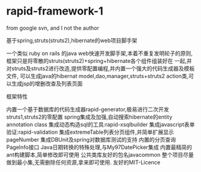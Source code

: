 # rapid-framework-1
from google svn, and I not the author

基于spring,struts(struts2),hibernate的web项目脚手架

一个类似 ruby on rails 的java web快速开发脚手架,本着不重复发明轮子的原则,框架只是将零散的struts(struts2)+spring+hibernate各个组件组装好在 一起,并对struts及struts2进行改造,提供零配置编程,并内置一个强大的代码生成器及模板文件, 可以生成java的hibernat model,dao,manager,struts+struts2 action类,可以生成jsp的增删改查及列表页面

框架特性

内置一个基于数据库的代码生成器rapid-generator,极易进行二次开发
struts1,struts2的零配置
spring集成及加强,自动搜索hibernate的entity annotation class
集成动态构造sql的工具:rapid-xsqlbuilder
集成javascript表单验证:rapid-validation
集成extremeTable列表分页组件,并简单扩展显示pageNumber
集成DBUnit及spring对数据库测试的支持
内置的分页查询PageInfo接口
Java日期转换的特殊处理,与My97DatePicker集成
内置最精简的ant构建脚本,简单修改即可使用
公共类库友好的包名javacommon
整个项目尽量做到最小集,无需删除任何资源,拿来即可使用.
友好的MIT-Licence
